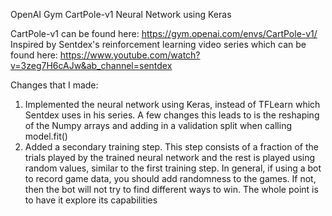 OpenAI Gym CartPole-v1 Neural Network using Keras

CartPole-v1 can be found here: https://gym.openai.com/envs/CartPole-v1/
Inspired by Sentdex's reinforcement learning video series which can be found here: https://www.youtube.com/watch?v=3zeg7H6cAJw&ab_channel=sentdex

Changes that I made:
  1) Implemented the neural network using Keras, instead of TFLearn which Sentdex uses in his series. A few changes this leads to is the reshaping of the Numpy arrays and adding in a validation split when calling model.fit()
  2) Added a secondary training step. This step consists of a fraction of the trials played by the trained neural network and the rest is played using random values, similar to the first training step. In general, if using a bot to record game data, you should add randomness to the games. If not, then the bot will not try to find different ways to win. The whole point is to have it explore its capabilities
